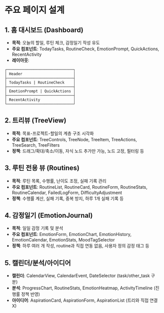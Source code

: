 # 주요 페이지 설계

## 1. 홈 대시보드 (Dashboard)
- **목적**: 오늘의 할일, 루틴 체크, 감정일기 작성 유도
- **주요 컴포넌트**: TodayTasks, RoutineCheck, EmotionPrompt, QuickActions, RecentActivity
- **레이아웃**:
```
┌──────────────────────────────┐
│ Header                       │
├──────────────────────────────┤
│ TodayTasks | RoutineCheck    │
├──────────────────────────────┤
│ EmotionPrompt | QuickActions │
├──────────────────────────────┤
│ RecentActivity               │
└──────────────────────────────┘
```

## 2. 트리뷰 (TreeView)
- **목적**: 목표-프로젝트-할일의 계층 구조 시각화
- **주요 컴포넌트**: TreeControls, TreeNode, TreeItem, TreeActions, TreeSearch, TreeFilters
- **정책**: 드래그/확대/축소/이동, 자식 노드 추가만 가능, 노드 고정, 필터링 등

## 3. 루틴 전용 뷰 (Routines)
- **목적**: 루틴 목록, 수행률, 난이도 조정, 실패 기록 관리
- **주요 컴포넌트**: RoutineList, RoutineCard, RoutineForm, RoutineStats, RoutineCalendar, FailedLogForm, DifficultyAdjustment
- **정책**: 수행률 계산, 실패 기록, 중복 방지, 하루 1개 실패 기록 등

## 4. 감정일기 (EmotionJournal)
- **목적**: 일일 감정 기록 및 분석
- **주요 컴포넌트**: EmotionForm, EmotionChart, EmotionHistory, EmotionCalendar, EmotionStats, MoodTagSelector
- **정책**: 하루 여러 개 작성, routine과 직접 연동 없음, 사용자 정의 감정 태그 등

## 5. 캘린더/분석/아이디어
- **캘린더**: CalendarView, CalendarEvent, DateSelector (task/other_task 구분)
- **분석**: ProgressChart, RoutineStats, EmotionHeatmap, ActivityTimeline (진행률 정책 반영)
- **아이디어**: AspirationCard, AspirationForm, AspirationList (트리와 직접 연결X) 